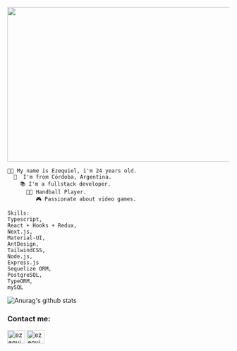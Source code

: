 <p align="center">
   <img src="https://hackernoon.com/images/f2px36fy.gif"  width="952" height="350" /> 
</p>

```
👦🏻 My name is Ezequiel, i'm 24 years old.
  📍  I'm from Córdoba, Argentina.
    📚 I'm a fullstack developer.
      🤾🏻 Handball Player.
         🎮 Passionate about video games.
```



```
Skills: 
Typescript,
React + Hooks + Redux,
Next.js,
Material-UI,
AntDesign,
TailwindCSS,
Node.js,
Express.js
Sequelize ORM,
PostgreSQL,
TypeORM,
mySQL
```



![Anurag's github stats](https://github-readme-stats.vercel.app/api?username=EzequielDiaz1&show_icons=true&theme=gruvbox)



<h3>Contact me:</h3>
<p>
  <a href="https://www.linkedin.com/in/ezequiel-diaz-4b6b0b199/" target="_blank"><img align="center" src="https://cdn.jsdelivr.net/npm/simple-icons@3.0.1/icons/linkedin.svg"     alt="ezequieldiaz1_" height="30" width="40" /></a>
<a href="https://www.instagram.com/ezequieldiaz1_/" target="_blank"><img align="center" src="https://cdn.jsdelivr.net/npm/simple-icons@3.0.1/icons/instagram.svg" alt="ezequieldiaz1_" height="30" width="40" /></a>
</p>

>


